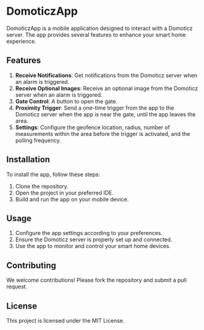 # DomoticzApp

DomoticzApp is a mobile application designed to interact with a Domoticz server. The app provides several features to enhance your smart home experience.

## Features

1. **Receive Notifications**: Get notifications from the Domoticz server when an alarm is triggered.
2. **Receive Optional Images**: Receive an optional image from the Domoticz server when an alarm is triggered.
3. **Gate Control**: A button to open the gate.
4. **Proximity Trigger**: Send a one-time trigger from the app to the Domoticz server when the app is near the gate, until the app leaves the area.
5. **Settings**: Configure the geofence location, radius, number of measurements within the area before the trigger is activated, and the polling frequency.

## Installation

To install the app, follow these steps:

1. Clone the repository.
2. Open the project in your preferred IDE.
3. Build and run the app on your mobile device.

## Usage

1. Configure the app settings according to your preferences.
2. Ensure the Domoticz server is properly set up and connected.
3. Use the app to monitor and control your smart home devices.

## Contributing

We welcome contributions! Please fork the repository and submit a pull request.

## License

This project is licensed under the MIT License.
